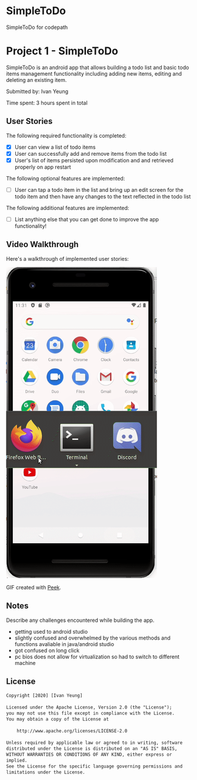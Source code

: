 # SimpleToDo
SimpleToDo for codepath
# Project 1 - SimpleToDo

SimpleToDo is an android app that allows building a todo list and basic todo items management functionality including adding new items, editing and deleting an existing item.

Submitted by: Ivan Yeung

Time spent: 3 hours spent in total

## User Stories

The following required functionality is completed:

* [x] User can view a list of todo items
* [x] User can successfully add and remove items from the todo list
* [x] User's list of items persisted upon modification and and retrieved properly on app restart

The following optional features are implemented:

* [ ] User can tap a todo item in the list and bring up an edit screen for the todo item and then have any changes to the text reflected in the todo list

The following additional features are implemented:

* [ ] List anything else that you can get done to improve the app functionality!

## Video Walkthrough

Here's a walkthrough of implemented user stories:

<img src='PeekSimpleToDo.gif' title='Video Walkthrough' width='' alt='Video Walkthrough' />

GIF created with [Peek](https://github.com/phw/peek).

## Notes

Describe any challenges encountered while building the app.

- getting used to android studio
- slightly confused and overwhelmed by the various methods and functions avaliable in java/android studio
- got confused on long click
- pc bios does not allow for virtualization so had to switch to different machine

## License

    Copyright [2020] [Ivan Yeung]

    Licensed under the Apache License, Version 2.0 (the "License");
    you may not use this file except in compliance with the License.
    You may obtain a copy of the License at

        http://www.apache.org/licenses/LICENSE-2.0

    Unless required by applicable law or agreed to in writing, software
    distributed under the License is distributed on an "AS IS" BASIS,
    WITHOUT WARRANTIES OR CONDITIONS OF ANY KIND, either express or implied.
    See the License for the specific language governing permissions and
    limitations under the License.
